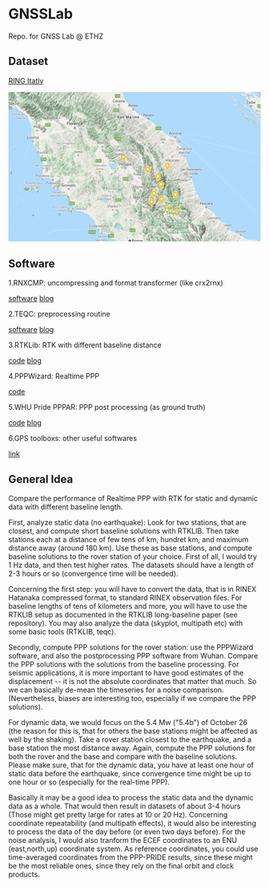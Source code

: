 # GNSSLab
Repo. for GNSS Lab @ ETHZ

## Dataset
[RING Itatly](http://ring.gm.ingv.it/?p=1333)

![alt text](asset/map.jpg)


## Software
1.RNXCMP: uncompressing and format transformer (like crx2rnx)

[software](https://terras.gsi.go.jp/ja/crx2rnx.html) [blog](http://blog.sciencenet.cn/blog-1217335-1010460.html)

2.TEQC: preprocessing routine

[software](https://www.unavco.org/software/data-processing/teqc/teqc.html) [blog](http://wap.sciencenet.cn/home.php?mod=space&uid=3391834&do=blog&id=1151091)

3.RTKLib: RTK with different baseline distance

[code](https://github.com/tomojitakasu/RTKLIB) [blog](https://zhuanlan.zhihu.com/p/78359579)

4.PPPWizard: Realtime PPP

[code]()

5.WHU Pride PPPAR: PPP post processing (as ground truth)

[code](https://github.com/YuePanEdward/PRIDE-PPPAR) [blog]() 

6.GPS toolboxs: other useful softwares

[link](https://www.ngs.noaa.gov/gps-toolbox/) 

## General Idea
  
  Compare the performance of Realtime PPP with RTK for static and dynamic data with different baseline length.
  
  First, analyze static data (no earthquake): Look for two stations, that are closest, and compute short baseline solutions with RTKLIB. Then take stations each at a distance of few tens of km, hundret km, and maximum distance away (around 180 km). Use these as base stations, and compute baseline solutions to the rover station of your choice. First of all, I would try 1 Hz data, and then test higher rates. The datasets should have a length of 2-3 hours or so (convergence time will be needed).
  
  Concerning the first step: you will have to convert the data, that is in RINEX Hatanaka compressed format, to standard RINEX observation files. For baseline lengths of tens of kilometers and more, you will have to use the RTKLIB setup as documented in the RTKLIB long-baseline paper (see repository). You may also analyze the data (skyplot, multipath etc) with some basic tools (RTKLIB, teqc).
   
  Secondly, compute PPP solutions for the rover station: use the PPPWizard software, and also the postprocessing PPP software from Wuhan. Compare the PPP solutions with the solutions from the baseline processing. For seismic applications, it is more important to have good estimates of the displacement -- it is not the absolute coordinates that matter that much. So we can basically de-mean the timeseries for a noise comparison. (Nevertheless, biases are interesting too, especially if we compare the PPP solutions). 
  
   For dynamic data, we would focus on the 5.4 Mw ("5.4b") of October 26 (the reason for this is, that for others the base stations might be affected as well by the shaking). Take a rover station closest to the earthquake, and a base station the most distance away. Again, compute the PPP solutions for both the rover and the base and compare with the baseline solutions.
   Please make sure, that for the dynamic data, you have at least one hour of static data before the earthquake, since convergence time might be up to one hour or so (especially for the real-time PPP).

   Basically it may be a good idea to process the static data and the dynamic data as a whole. That would then result in datasets of about 3-4 hours (Those might get pretty large for rates at 10 or 20 Hz). Concerning coordinate repeatability (and multipath effects), it would also be interesting to process the data of the day before (or even two days before). For the noise analysis, I would also tranform the ECEF coordinates to an ENU (east,north,up) coordinate system. As reference coordinates, you could use time-averaged coordinates from the PPP-PRIDE results, since these might be the most reliable ones, since they rely on the final orbit and clock products.


